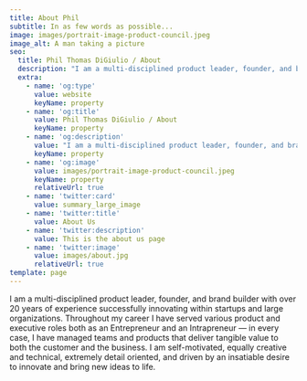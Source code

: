```yaml
---
title: About Phil
subtitle: In as few words as possible...
image: images/portrait-image-product-council.jpeg
image_alt: A man taking a picture
seo:
  title: Phil Thomas DiGiulio / About
  description: "I am a multi-disciplined product leader, founder, and brand builder with over 20\_years of experience successfully innovating within startups and large orgs."
  extra:
    - name: 'og:type'
      value: website
      keyName: property
    - name: 'og:title'
      value: Phil Thomas DiGiulio / About
      keyName: property
    - name: 'og:description'
      value: "I am a multi-disciplined product leader, founder, and brand builder with over 20\_years of experience successfully innovating within startups and large orgs."
      keyName: property
    - name: 'og:image'
      value: images/portrait-image-product-council.jpeg
      keyName: property
      relativeUrl: true
    - name: 'twitter:card'
      value: summary_large_image
    - name: 'twitter:title'
      value: About Us
    - name: 'twitter:description'
      value: This is the about us page
    - name: 'twitter:image'
      value: images/about.jpg
      relativeUrl: true
template: page
---
```

I am a multi-disciplined product leader, founder, and brand builder with over 20 years of experience successfully innovating within startups and large organizations. Throughout my career I have served various product and executive roles both as an Entrepreneur and an Intrapreneur — in every case, I have managed teams and products that deliver tangible value to both the customer and the business. I am self-motivated, equally creative and technical, extremely detail oriented, and driven by an insatiable desire to innovate and bring new ideas to life.

